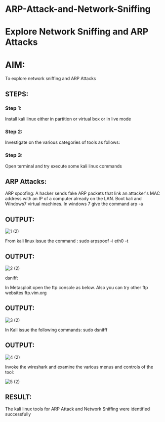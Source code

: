 # ARP-Attack-and-Network-Sniffing
# Explore Network Sniffing and ARP Attacks

# AIM:

To explore network sniffing and ARP Attacks

## STEPS:

### Step 1:

Install kali linux either in partition or virtual box or in live mode

### Step 2:

Investigate on the various categories of tools as follows:


### Step 3:
Open terminal and try execute some kali linux commands

## ARP Attacks:  
ARP spoofing: A hacker sends fake ARP packets that link an attacker's MAC address with an IP of a computer already on the LAN. 
Boot kali and Windows7 virtual machines.
In windows 7 give the command arp -a
## OUTPUT:

![1 (2)](https://github.com/praveenst13/ARP-Attack-and-Network-Sniffing/assets/118787793/6d5faf03-5344-44ab-ac2c-fd763111f491)

From kali linux issue the command :
sudo arpspoof -i eth0 -t <target system> <gateway>
## OUTPUT:

![2 (2)](https://github.com/praveenst13/ARP-Attack-and-Network-Sniffing/assets/118787793/a70b28b6-7f35-43b5-92d7-840f43f1bf82)

 dsniff:






In Metasploit open the ftp console as below. Also you can try other ftp websites ftp.vim.org
## OUTPUT:



![3 (2)](https://github.com/praveenst13/ARP-Attack-and-Network-Sniffing/assets/118787793/e985ae01-13fa-42f1-8155-94b04deddecb)

In Kali issue the following commands:
sudo dsnifff
## OUTPUT:

![4 (2)](https://github.com/praveenst13/ARP-Attack-and-Network-Sniffing/assets/118787793/b683d8ad-117e-44c7-b03c-bdd0b0f7e4c0)


Invoke the wireshark and examine the various menus  and controls of the tool:

![5 (2)](https://github.com/praveenst13/ARP-Attack-and-Network-Sniffing/assets/118787793/e9461986-63fa-4577-8c66-ccb63a3c56bf)

## RESULT:
The kali linux tools for ARP Attack and Network Sniffing were identified successfully
